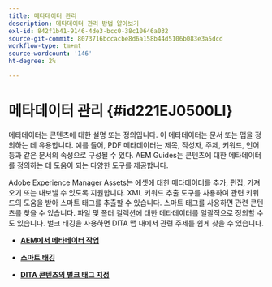 ```yaml
---
title: 메타데이터 관리
description: 메타데이터 관리 방법 알아보기
exl-id: 842f1b41-9146-4de3-bcc0-38c10646a032
source-git-commit: 8073716bccacbe8d6a158b44d5106b083e3a5dcd
workflow-type: tm+mt
source-wordcount: '146'
ht-degree: 2%

---
```


# 메타데이터 관리 {#id221EJ0500LI}

메타데이터는 콘텐츠에 대한 설명 또는 정의입니다. 이 메타데이터는 문서 또는 맵을 정의하는 데 유용합니다. 예를 들어, PDF 메타데이터는 제목, 작성자, 주제, 키워드, 언어 등과 같은 문서의 속성으로 구성될 수 있다. AEM Guides는 콘텐츠에 대한 메타데이터를 정의하는 데 도움이 되는 다양한 도구를 제공합니다.

Adobe Experience Manager Assets는 에셋에 대한 메타데이터를 추가, 편집, 가져오기 또는 내보낼 수 있도록 지원합니다. XML 키워드 추출 도구를 사용하여 관련 키워드의 도움을 받아 스마트 태그를 추출할 수 있습니다. 스마트 태그를 사용하면 관련 콘텐츠를 찾을 수 있습니다. 파일 및 폴더 컬렉션에 대한 메타데이터를 일괄적으로 정의할 수도 있습니다. 벌크 태깅을 사용하면 DITA 맵 내에서 관련 주제를 쉽게 찾을 수 있습니다.

- **[AEM에서 메타데이터 작업](metadata-dita.md)**

- **[스마트 태깅](web-editor-smart-tagging.md)**

- **[DITA 콘텐츠의 벌크 태그 지정](map-editor-bulk-tagging.md)**
